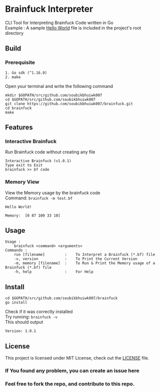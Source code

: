 # Brainfuck Interpreter
CLI Tool for Interpreting Brainfuck Code written in Go<br>
Example : A sample [Hello World](./test.bf) file is included in the project's root directory
## Build
### Prerequisite
```
1. Go sdk (^1.16.0)
2. make
```
Open your terminal and write the following command
```
mkdir $GOPATH/src/github.com/soubikbhuiwk007
cd $GOPATH/src/github.com/soubikbhuiwk007
git clone https://github.com/soubikbhuiwk007/brainfuck.git
cd brainfuck
make
```
## Features
### Interactive Brainfuck
Run Brainfuck code without creating any file<br>
```
Interactive Brainfuck (v1.0.1)
Type exit to Exit
brainfuck >> bf code
```
### Memory View
View the Memory usage by the brainfuck code<br>
Command: ```brainfuck -m test.bf```
```
Hello World!

Memory:  [0 87 100 33 10]
```
## Usage
```
Usage : 
    brainfuck <command> <arguments>
Commands :
    run [filename]         :    To Interpret a Brainfuck (*.bf) file
    -v, version            :    To Print the Current Version
    -m, memory [filename]  :    To Run & Print the Memory usage of a Brainfuck (*.bf) file
    -h, help               :    For Help
```
## Install
```
cd $GOPATH/src/github.com/soubikbhuiwk007/brainfuck
go install
```
Check if it was correctly installed<br>
Try running: ```brainfuck -v```<br>
This should output<br>
```
Version: 1.0.1
```
## License

This project is licensed under MIT License, check out the [LICENSE](./LICENSE) file.

### If You found any problem, you can create an issue here
### Feel free to fork the repo, and contribute to this repo.
